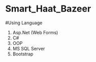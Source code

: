 # Smart_Haat_Bazeer

  #Using Language
  1. Asp.Net (Web Forms)
  2. C#
  3. OOP
  4. MS SQL Server
  5. Bootstrap
  
